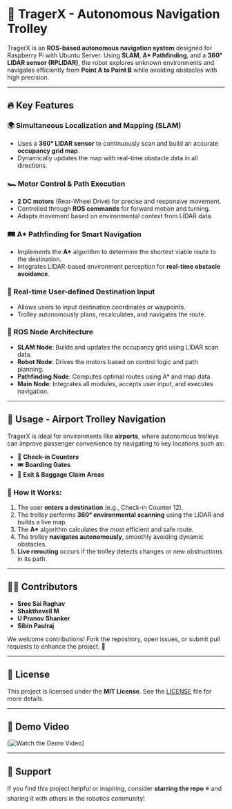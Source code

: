 # 🚀 TragerX - Autonomous Navigation Trolley

TragerX is an **ROS-based autonomous navigation system** designed for Raspberry Pi with Ubuntu Server. Using **SLAM**, **A\* Pathfinding**, and a **360° LIDAR sensor (RPLIDAR)**, the robot explores unknown environments and navigates efficiently from **Point A to Point B** while avoiding obstacles with high precision.

---

## 🔥 Key Features

### 🌍 Simultaneous Localization and Mapping (SLAM)
- Uses a **360° LIDAR sensor** to continuously scan and build an accurate **occupancy grid map**.
- Dynamically updates the map with real-time obstacle data in all directions.

### 🏎️ Motor Control & Path Execution
- **2 DC motors** (Rear-Wheel Drive) for precise and responsive movement.
- Controlled through **ROS commands** for forward motion and turning.
- Adapts movement based on environmental context from LIDAR data.

### 🛤️ A* Pathfinding for Smart Navigation
- Implements the **A\*** algorithm to determine the shortest viable route to the destination.
- Integrates LIDAR-based environment perception for **real-time obstacle avoidance**.

### 🎯 Real-time User-defined Destination Input
- Allows users to input destination coordinates or waypoints.
- Trolley autonomously plans, recalculates, and navigates the route.

### 🔗 ROS Node Architecture
- **SLAM Node**: Builds and updates the occupancy grid using LIDAR scan data.
- **Robot Node**: Drives the motors based on control logic and path planning.
- **Pathfinding Node**: Computes optimal routes using A* and map data.
- **Main Node**: Integrates all modules, accepts user input, and executes navigation.

---

## 📌 Usage - Airport Trolley Navigation

TragerX is ideal for environments like **airports**, where autonomous trolleys can improve passenger convenience by navigating to key locations such as:

- 🛄 **Check-in Counters**
- 🎟 **Boarding Gates**
- 🚪 **Exit & Baggage Claim Areas**

### 🚶 How It Works:
1. The user **enters a destination** (e.g., Check-in Counter 12).
2. The trolley performs **360° environmental scanning** using the LIDAR and builds a live map.
3. The **A\*** algorithm calculates the most efficient and safe route.
4. The trolley **navigates autonomously**, smoothly avoiding dynamic obstacles.
5. **Live rerouting** occurs if the trolley detects changes or new obstructions in its path.

---

## 👨‍💻 Contributors

- **Sree Sai Raghav**  
- **Shakthevell M**  
- **U Pranov Shanker**  
- **Sibin Paulraj**

We welcome contributions! Fork the repository, open issues, or submit pull requests to enhance the project. 🚀

---

## 📜 License

This project is licensed under the **MIT License**. See the [LICENSE](LICENSE) file for more details.

---

## 🎥 Demo Video

[![Watch the Demo Video](https://drive.google.com/file/d/1zD2VkdZcTOZjkl9Ch24ykw5aXjkH-O67/view?usp=sharing)]

---

## 🌟 Support

If you find this project helpful or inspiring, consider **starring the repo ⭐** and sharing it with others in the robotics community!
